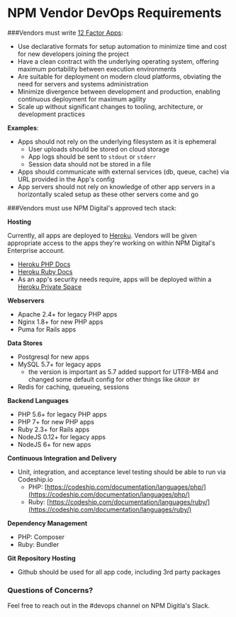 NPM Vendor DevOps Requirements
==============================

###Vendors must write [12 Factor Apps](http://12factor.net/):

- Use declarative formats for setup automation to minimize time and cost for new developers joining the project
- Have a clean contract with the underlying operating system, offering maximum portability between execution environments
- Are suitable for deployment on modern cloud platforms, obviating the need for servers and systems administration
- Minimize divergence between development and production, enabling continuous deployment for maximum agility
- Scale up without significant changes to tooling, architecture, or development practices

**Examples**:

- Apps should not rely on the underlying filesystem as it is ephemeral
    - User uploads should be stored on cloud storage
    - App logs should be sent to `stdout` or `stderr`
    - Session data should not be stored in a file
- Apps should communicate with external services (db, queue, cache) via URL provided in the App's config
- App servers should not rely on knowledge of other app servers in a horizontally scaled setup as these other servers come and go

###Vendors must use NPM Digital's approved tech stack:

**Hosting**

Currently, all apps are deployed to [Heroku](https://heroku.com). Vendors will be given appropriate access to the apps they're working on within NPM Digital's Enterprise account.

- [Heroku PHP Docs](https://devcenter.heroku.com/categories/php)
- [Heroku Ruby Docs](https://devcenter.heroku.com/categories/ruby)
- As an app's security needs require, apps will be deployed within a [Heroku Private Space](https://www.heroku.com/private-spaces)

**Webservers**

- Apache 2.4+ for legacy PHP apps
- Nginx 1.8+ for new PHP apps
- Puma for Rails apps

**Data Stores**

- Postgresql for new apps
- MySQL 5.7+ for legacy apps
    - the version is important as 5.7 added support for UTF8-MB4 and changed some default config for other things like `GROUP BY`
- Redis for caching, queueing, sessions

**Backend Languages**

- PHP 5.6+ for legacy PHP apps
- PHP 7+ for new PHP apps
- Ruby 2.3+ for Rails apps
- NodeJS 0.12+ for legacy apps
- NodeJS 6+ for new apps

**Continuous Integration and Delivery**

- Unit, integration, and acceptance level testing should be able to run via Codeship.io
    - PHP: [https://codeship.com/documentation/languages/php/](https://codeship.com/documentation/languages/php/)
    - Ruby: [https://codeship.com/documentation/languages/ruby/](https://codeship.com/documentation/languages/ruby/)

**Dependency Management**

- PHP: Composer
- Ruby: Bundler

**Git Repository Hosting**

- Github should be used for all app code, including 3rd party packages

### Questions of Concerns?

Feel free to reach out in the #devops channel on NPM Digitla's Slack.
